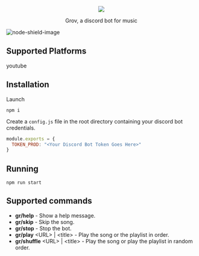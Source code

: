 <p align="center">
  <img src="https://i.imgur.com/CVoMXzm.png">
  <p align="center">Grov, a discord bot for music</p>
</p>

![node-shield-image]

## Supported Platforms

youtube

## Installation

Launch

`npm i`

Create a `config.js` file in the root directory containing your discord bot credentials.

```js
module.exports = {
  TOKEN_PROD: "<Your Discord Bot Token Goes Here>"
}
```

## Running

`npm run start`

## Supported commands

- **gr/help** - Show a help message.
- **gr/skip** - Skip the song.
- **gr/stop** - Stop the bot.
- **gr/play** \<URL\> | \<title\> - Play the song or the playlist in order.
- **gr/shuffle** \<URL\> | \<title\> - Play the song or play the playlist in random order.

[node-shield-image]: https://img.shields.io/static/v1?label=node&message=14.16.1&color=green
